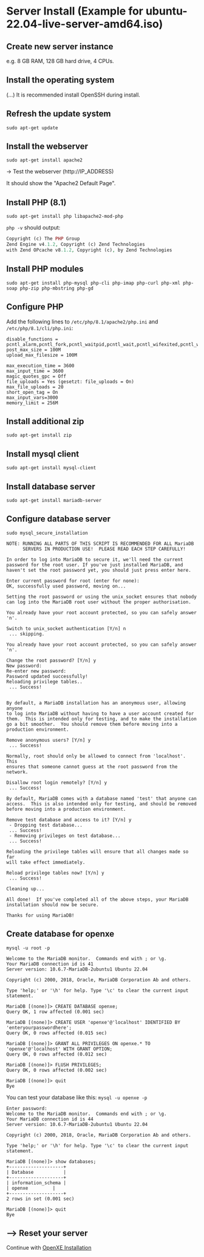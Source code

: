 # Server Install (Example for ubuntu-22.04-live-server-amd64.iso)

## Create new server instance
e.g. 8 GB RAM, 128 GB hard drive, 4 CPUs.

## Install the operating system

(...)
It is recommended install OpenSSH during install.

## Refresh the update system
`sudo apt-get update`

## Install the webserver
`sudo apt-get install apache2`

-> Test the webserver (http://IP_ADDRESS)

It should show the "Apache2 Default Page".

## Install PHP (8.1)
`sudo apt-get install php libapache2-mod-php`

`php -v` should output:

```PHP 8.1.2 (cli) (built: Jun 13 2022 13:52:54) (NTS)
Copyright (c) The PHP Group
Zend Engine v4.1.2, Copyright (c) Zend Technologies
with Zend OPcache v8.1.2, Copyright (c), by Zend Technologies
```

## Install PHP modules
`sudo apt-get install php-mysql php-cli php-imap php-curl php-xml php-soap php-zip php-mbstring php-gd`

## Configure PHP

Add the following lines to `/etc/php/8.1/apache2/php.ini` and `/etc/php/8.1/cli/php.ini`:

```
disable_functions = pcntl_alarm,pcntl_fork,pcntl_waitpid,pcntl_wait,pcntl_wifexited,pcntl_wifstopped,pcntl_wifsignaled,pcntl_wexitstatus,pcntl_wtermsig,pcntl_wstopsig,pcntl_signal,pcntl_signal_dispatch,pcntl_get_last_error,pcntl_strerror,pcntl_sigprocmask,pcntl_sigwaitinfo,pcntl_sigtimedwait,pcntl_exec,pcntl_getpriority,pcntl_setpriority,dl,highlight_file,show_source,proc_open,popen
post_max_size = 100M
upload_max_filesize = 100M

max_execution_time = 3600
max_input_time = 3600
magic_quotes_gpc = Off
file_uploads = Yes (gesetzt: file_uploads = On)
max_file_uploads = 20
short_open_tag = On
max_input_vars=3000
memory_limit = 256M
```

## Install additional zip
`sudo apt-get install zip`

## Install mysql client
`sudo apt-get install mysql-client`

## Install database server
`sudo apt-get install mariadb-server`

## Configure database server
`sudo mysql_secure_installation`
```
NOTE: RUNNING ALL PARTS OF THIS SCRIPT IS RECOMMENDED FOR ALL MariaDB
      SERVERS IN PRODUCTION USE!  PLEASE READ EACH STEP CAREFULLY!

In order to log into MariaDB to secure it, we'll need the current
password for the root user. If you've just installed MariaDB, and
haven't set the root password yet, you should just press enter here.

Enter current password for root (enter for none): 
OK, successfully used password, moving on...

Setting the root password or using the unix_socket ensures that nobody
can log into the MariaDB root user without the proper authorisation.

You already have your root account protected, so you can safely answer 'n'.

Switch to unix_socket authentication [Y/n] n
 ... skipping.

You already have your root account protected, so you can safely answer 'n'.

Change the root password? [Y/n] y
New password: 
Re-enter new password: 
Password updated successfully!
Reloading privilege tables..
 ... Success!


By default, a MariaDB installation has an anonymous user, allowing anyone
to log into MariaDB without having to have a user account created for
them.  This is intended only for testing, and to make the installation
go a bit smoother.  You should remove them before moving into a
production environment.

Remove anonymous users? [Y/n] y
 ... Success!

Normally, root should only be allowed to connect from 'localhost'.  This
ensures that someone cannot guess at the root password from the network.

Disallow root login remotely? [Y/n] y
 ... Success!

By default, MariaDB comes with a database named 'test' that anyone can
access.  This is also intended only for testing, and should be removed
before moving into a production environment.

Remove test database and access to it? [Y/n] y
 - Dropping test database...
 ... Success!
 - Removing privileges on test database...
 ... Success!

Reloading the privilege tables will ensure that all changes made so far
will take effect immediately.

Reload privilege tables now? [Y/n] y
 ... Success!

Cleaning up...

All done!  If you've completed all of the above steps, your MariaDB
installation should now be secure.

Thanks for using MariaDB!
```
## Create database for openxe
`mysql -u root -p`

```
Welcome to the MariaDB monitor.  Commands end with ; or \g.
Your MariaDB connection id is 41
Server version: 10.6.7-MariaDB-2ubuntu1 Ubuntu 22.04

Copyright (c) 2000, 2018, Oracle, MariaDB Corporation Ab and others.

Type 'help;' or '\h' for help. Type '\c' to clear the current input statement.

MariaDB [(none)]> CREATE DATABASE openxe;
Query OK, 1 row affected (0.001 sec)

MariaDB [(none)]> CREATE USER 'openxe'@'localhost' IDENTIFIED BY 'enteryourpasswordhere';
Query OK, 0 rows affected (0.015 sec)

MariaDB [(none)]> GRANT ALL PRIVILEGES ON openxe.* TO 'openxe'@'localhost' WITH GRANT OPTION;
Query OK, 0 rows affected (0.012 sec)

MariaDB [(none)]> FLUSH PRIVILEGES;
Query OK, 0 rows affected (0.002 sec)

MariaDB [(none)]> quit
Bye

```

You can test your database like this:
`mysql -u openxe -p`

```
Enter password: 
Welcome to the MariaDB monitor.  Commands end with ; or \g.
Your MariaDB connection id is 44
Server version: 10.6.7-MariaDB-2ubuntu1 Ubuntu 22.04

Copyright (c) 2000, 2018, Oracle, MariaDB Corporation Ab and others.

Type 'help;' or '\h' for help. Type '\c' to clear the current input statement.

MariaDB [(none)]> show databases;
+--------------------+
| Database           |
+--------------------+
| information_schema |
| openxe         |
+--------------------+
2 rows in set (0.001 sec)

MariaDB [(none)]> quit
Bye
```
## --> Reset your server

Continue with [OpenXE Installation](INSTALL.md)
